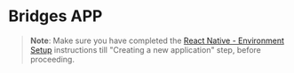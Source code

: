 
# Bridges APP

>**Note**: Make sure you have completed the [React Native - Environment Setup](https://reactnative.dev/docs/environment-setup) instructions till "Creating a new application" step, before proceeding.

